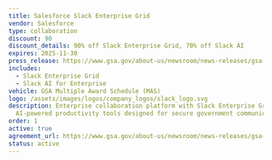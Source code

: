 ```yaml
---
title: Salesforce Slack Enterprise Grid
vendor: Salesforce
type: collaboration
discount: 90
discount_details: 90% off Slack Enterprise Grid, 70% off Slack AI
expires: 2025-11-30
press_release: https://www.gsa.gov/about-us/newsroom/news-releases/gsa-salesforce-reach-agreement-to-cut-costs-for-government-05192025
includes:
  - Slack Enterprise Grid
  - Slack AI for Enterprise
vehicle: GSA Multiple Award Schedule (MAS)
logo: /assets/images/logos/company_logos/slack_logo.svg
description: Enterprise collaboration platform with Slack Enterprise Grid and
  AI-powered productivity tools designed for secure government communications.
order: 1
active: true
agreement_url: https://www.gsa.gov/about-us/newsroom/news-releases/gsa-salesforce-reach-agreement-to-cut-costs-for-government-05192025
status: active
---
```


